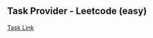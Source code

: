 ## Task Provider - Leetcode (easy)

[Task Link](https://leetcode.com/problems/employees-earning-more-than-their-managers/description/)
